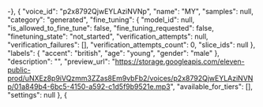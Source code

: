 -},
    {
      "voice_id": "p2x8792QjwEYLAziNVNp",
      "name": "MY",
      "samples": null,
      "category": "generated",
      "fine_tuning": {
        "model_id": null,
        "is_allowed_to_fine_tune": false,
        "fine_tuning_requested": false,
        "finetuning_state": "not_started",
        "verification_attempts": null,
        "verification_failures": [],
        "verification_attempts_count": 0,
        "slice_ids": null
      },
      "labels": {
        "accent": "british",
        "age": "young",
        "gender": "male"
      },
      "description": "",
      "preview_url": "https://storage.googleapis.com/eleven-public-prod/uNXEz8p9iVQzmm3ZZas8Em9vbFb2/voices/p2x8792QjwEYLAziNVNp/01a849b4-6bc5-4150-a592-c1d5f9b9521e.mp3",
      "available_for_tiers": [],
      "settings": null
    },
    {

